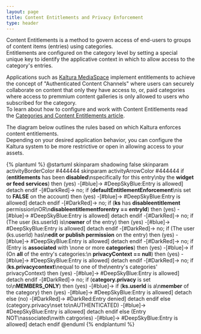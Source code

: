 ```yaml
---
layout: page
title: Content Entitlements and Privacy Enforcement
type: header
---
```


Content Entitlements is a method to govern access of end-users to groups of content items (entries) using categories.  
Entitlements are configured on the category level by setting a special unique key to identify the applicative context in which to allow access to the category's entries.  

Applications such as [Kaltura MediaSpace](http://corp.kaltura.com/Products/Video-Applications/Kaltura-Mediaspace-Video-Portal) implement entitlements to achieve the concept of "Authenticated Content Channels" where users can securely collaborate on content that only they have access to, or, paid categories where access to premmium content galleries is only allowed to users who subscribed for the category.  
To learn about how to configure and work with Content Entitlements read the [Categories and Content Entitlements article](Categories-and-Content-Entitlements.md).  

The diagram below outlines the rules based on which Kaltura enforces content entitlements.  
Depending on your desired application behavior, you can configure the Kaltura system to be more restrictive or open in allowing access to your assets.  

{% plantuml %}
@startuml
skinparam shadowing false
skinparam activityBorderColor #444444
skinparam activityArrowColor #444444
if (**entitlements** has been **disabled**\nspecifically for this entry\nby the **widget or feed services**) then (yes)
-[#blue]->
    #DeepSkyBlue:Entry is allowed]
    detach
endif
-[#DarkRed]-> no;
if (**defaultEntitlementEnforcement**\nis set to **FALSE** on the account) then (yes)
-[#blue]->
    #DeepSkyBlue:Entry is allowed]
    detach
endif
-[#DarkRed]-> no;
if (**ks** has **disableentitlement** permission\nOR\n**disableentitlementforentry == entryId**) then (yes)
-[#blue]->
    #DeepSkyBlue:Entry is allowed]
    detach
endif
-[#DarkRed]-> no;
if (The user (ks.userId) is\n**owner** of the entry) then (yes)
-[#blue]->
    #DeepSkyBlue:Entry is allowed]
    detach
endif
-[#DarkRed]-> no;
if (The user (ks.userId) has\n**edit or publish permission** on the entry) then (yes)
-[#blue]->
    #DeepSkyBlue:Entry is allowed]
    detach
endif
-[#DarkRed]-> no;
if (Entry is **associated** with \none or more **categories**) then (yes)
-[#blue]->
    if (On **all** of the entry's categories:\n **privacyContext == null**) then (yes)
    -[#blue]->
    #DeepSkyBlue:Entry is allowed]
    detach
endif
-[#DarkRed]-> no;
if (**ks.privacycontext**\nequal to one of the\nentry's categories' privacyContext) then (yes)
-[#blue]->
    #DeepSkyBlue:Entry is allowed]
    detach
endif
-[#DarkRed]-> no;
if (**category.privacy** is set to\n**MEMBERS_ONLY**) then (yes)
-[#blue]->
    if (**ks.userId** is a\n**member** of the category) then (yes)
    -[#blue]->
        #DeepSkyBlue:Entry is allowed]
        detach
    else (no)
    -[#DarkRed]->
        #DarkRed:Entry denied]
        detach
    endif
else (category.privacy\nset to\nAUTHENTICATED) 
    -[#blue]->
        #DeepSkyBlue:Entry is allowed]
        detach
endif
else (Entry NOT\nassociated\nwith catrgories)
    -[#blue]->
    #DeepSkyBlue:Entry is allowed]
    detach
endif
@enduml
{% endplantuml %}

